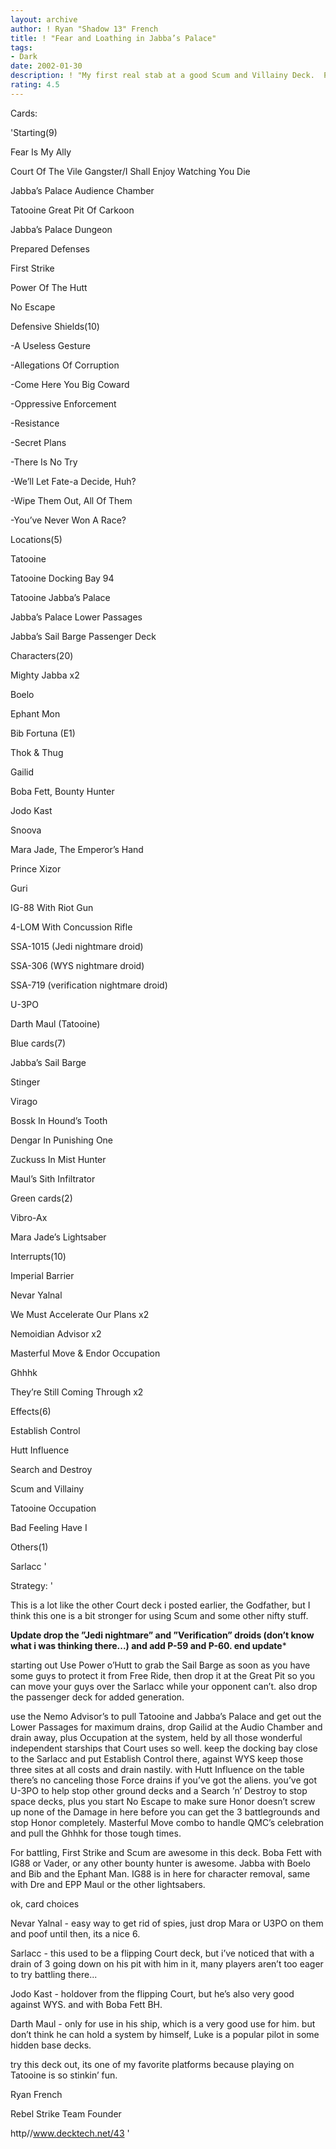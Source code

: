 ```yaml
---
layout: archive
author: ! Ryan "Shadow 13" French
title: ! "Fear and Loathing in Jabba’s Palace"
tags:
- Dark
date: 2002-01-30
description: ! "My first real stab at a good Scum and Villainy Deck.  Plenty of direct damage, some nice Force drain strategy...it should make your opponent fear Tatooine."
rating: 4.5
---
```

Cards: 

'Starting(9)

Fear Is My Ally

Court Of The Vile Gangster/I Shall Enjoy Watching You Die

Jabba’s Palace Audience Chamber

Tatooine Great Pit Of Carkoon

Jabba’s Palace Dungeon

Prepared Defenses

First Strike

Power Of The Hutt

No Escape


Defensive Shields(10)

-A Useless Gesture

-Allegations Of Corruption

-Come Here You Big Coward

-Oppressive Enforcement

-Resistance

-Secret Plans

-There Is No Try

-We’ll Let Fate-a Decide, Huh?

-Wipe Them Out, All Of Them

-You’ve Never Won A Race?


Locations(5)

Tatooine

Tatooine Docking Bay 94

Tatooine Jabba’s Palace

Jabba’s Palace Lower Passages

Jabba’s Sail Barge Passenger Deck


Characters(20)

Mighty Jabba x2

Boelo

Ephant Mon

Bib Fortuna (E1)

Thok & Thug

Gailid

Boba Fett, Bounty Hunter

Jodo Kast

Snoova

Mara Jade, The Emperor’s Hand

Prince Xizor

Guri

IG-88 With Riot Gun

4-LOM With Concussion Rifle

SSA-1015 (Jedi nightmare droid)

SSA-306 (WYS nightmare droid)

SSA-719 (verification nightmare droid)

U-3PO

Darth Maul (Tatooine)


Blue cards(7)

Jabba’s Sail Barge

Stinger

Virago

Bossk In Hound’s Tooth

Dengar In Punishing One

Zuckuss In Mist Hunter

Maul’s Sith Infiltrator


Green cards(2)

Vibro-Ax

Mara Jade’s Lightsaber


Interrupts(10)

Imperial Barrier

Nevar Yalnal

We Must Accelerate Our Plans x2

Nemoidian Advisor x2

Masterful Move & Endor Occupation

Ghhhk

They’re Still Coming Through x2


Effects(6)

Establish Control

Hutt Influence

Search and Destroy

Scum and Villainy

Tatooine Occupation

Bad Feeling Have I


Others(1)

Sarlacc '

Strategy: '

This is a lot like the other Court deck i posted earlier, the Godfather, but I think this one is a bit stronger for using Scum and some other nifty stuff.


********Update drop the ”Jedi nightmare” and ”Verification” droids (don’t know what i was thinking there...) and add P-59 and P-60.  end update*********


starting out Use Power o’Hutt to grab the Sail Barge as soon as you have some guys to protect it from Free Ride, then drop it at the Great Pit so you can move your guys over the Sarlacc while your opponent can’t.  also drop the passenger deck for added generation.


use the Nemo Advisor’s to pull Tatooine and Jabba’s Palace and get out the Lower Passages for maximum drains, drop Gailid at the Audio Chamber and drain away, plus Occupation at the system, held by all those wonderful independent starships that Court uses so well.  keep the docking bay close to the Sarlacc and put Establish Control there, against WYS keep those three sites at all costs and drain nastily.  with Hutt Influence on the table there’s no canceling those Force drains if you’ve got the aliens.  you’ve got U-3PO to help stop other ground decks and a Search ’n’ Destroy to stop space decks, plus you start No Escape to make sure Honor doesn’t screw up none of the Damage in here before you can get the 3 battlegrounds and stop Honor completely.  Masterful Move combo to handle QMC’s celebration and pull the Ghhhk for those tough times.


For battling, First Strike and Scum are awesome in this deck.  Boba Fett with IG88 or Vader, or any other bounty hunter is awesome.  Jabba with Boelo and Bib and the Ephant Man.  IG88 is in here for character removal, same with Dre and EPP Maul or the other lightsabers.


ok, card choices 

Nevar Yalnal - easy way to get rid of spies, just drop Mara or U3PO on them and poof  until then, its a nice 6.


Sarlacc - this used to be a flipping Court deck, but i’ve noticed that with a drain of 3 going down on his pit with him in it, many players aren’t too eager to try battling there...


Jodo Kast - holdover from the flipping Court, but he’s also very good against WYS.  and with Boba Fett BH.


Darth Maul - only for use in his ship, which is a very good use for him.  but don’t think he can hold a system by himself, Luke is a popular pilot in some hidden base decks.



try this deck out, its one of my favorite platforms because playing on Tatooine is so stinkin’ fun.



Ryan French

Rebel Strike Team Founder

http//www.decktech.net/43  '